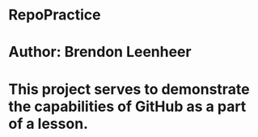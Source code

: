 # RepoPractice
# Author: Brendon Leenheer

# This project serves to demonstrate the capabilities of GitHub as a part of a lesson.
